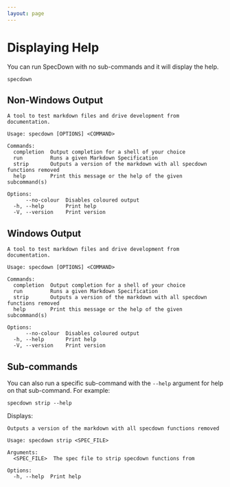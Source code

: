 ```yaml
---
layout: page
---
```


# Displaying Help

You can run SpecDown with no sub-commands and it will display the help.

``` shell
specdown
```

## Non-Windows Output

    A tool to test markdown files and drive development from documentation.
    
    Usage: specdown [OPTIONS] <COMMAND>
    
    Commands:
      completion  Output completion for a shell of your choice
      run         Runs a given Markdown Specification
      strip       Outputs a version of the markdown with all specdown functions removed
      help        Print this message or the help of the given subcommand(s)
    
    Options:
          --no-colour  Disables coloured output
      -h, --help       Print help
      -V, --version    Print version

## Windows Output

    A tool to test markdown files and drive development from documentation.
    
    Usage: specdown [OPTIONS] <COMMAND>
    
    Commands:
      completion  Output completion for a shell of your choice
      run         Runs a given Markdown Specification
      strip       Outputs a version of the markdown with all specdown functions removed
      help        Print this message or the help of the given subcommand(s)
      
    Options:
          --no-colour  Disables coloured output
      -h, --help       Print help
      -V, --version    Print version

## Sub-commands

You can also run a specific sub-command with the `--help` argument for help on that sub-command.
For example:

``` shell
specdown strip --help
```

Displays:

    Outputs a version of the markdown with all specdown functions removed
    
    Usage: specdown strip <SPEC_FILE>
    
    Arguments:
      <SPEC_FILE>  The spec file to strip specdown functions from
    
    Options:
      -h, --help  Print help


